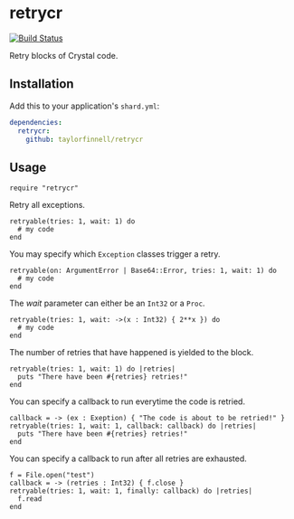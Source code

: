 # retrycr
[![Build Status](https://travis-ci.org/taylorfinnell/retrycr.svg?branch=master)](https://travis-ci.org/taylorfinnell/retrycr)

Retry blocks of Crystal code.

## Installation

Add this to your application's `shard.yml`:

```yaml
dependencies:
  retrycr:
    github: taylorfinnell/retrycr
```

## Usage

```crystal
require "retrycr"
```

Retry all exceptions.

```crystal
retryable(tries: 1, wait: 1) do
  # my code
end
```

You may specify which `Exception` classes trigger a retry.
```crystal
retryable(on: ArgumentError | Base64::Error, tries: 1, wait: 1) do
  # my code
end
```

The *wait* parameter can either be an `Int32` or a `Proc`.
```crystal
retryable(tries: 1, wait: ->(x : Int32) { 2**x }) do
  # my code
end
```

The number of retries that have happened is yielded to the block.
```crystal
retryable(tries: 1, wait: 1) do |retries|
  puts "There have been #{retries} retries!"
end
```

You can specify a callback to run everytime the code is retried.
```crystal
callback = -> (ex : Exeption) { "The code is about to be retried!" }
retryable(tries: 1, wait: 1, callback: callback) do |retries|
  puts "There have been #{retries} retries!"
end
```

You can specify a callback to run after all retries are exhausted.
```crystal
f = File.open("test")
callback = -> (retries : Int32) { f.close }
retryable(tries: 1, wait: 1, finally: callback) do |retries|
  f.read
end
```
